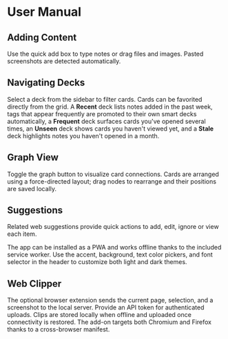 # User Manual

## Adding Content
Use the quick add box to type notes or drag files and images. Pasted screenshots are detected automatically.

## Navigating Decks
Select a deck from the sidebar to filter cards. Cards can be favorited directly from the grid. A **Recent** deck lists notes added in the past week, tags that appear frequently are promoted to their own smart decks automatically, a **Frequent** deck surfaces cards you've opened several times, an **Unseen** deck shows cards you haven't viewed yet, and a **Stale** deck highlights notes you haven't opened in a month.

## Graph View
Toggle the graph button to visualize card connections. Cards are arranged using a force-directed layout; drag nodes to rearrange and their positions are saved locally.

## Suggestions
Related web suggestions provide quick actions to add, edit, ignore or view each item.

The app can be installed as a PWA and works offline thanks to the included service worker. Use the accent, background, text color pickers, and font selector in the header to customize both light and dark themes.

## Web Clipper
The optional browser extension sends the current page, selection, and a screenshot to the local server. Provide an API token for authenticated uploads. Clips are stored locally when offline and uploaded once connectivity is restored. The add-on targets both Chromium and Firefox thanks to a cross-browser manifest.
